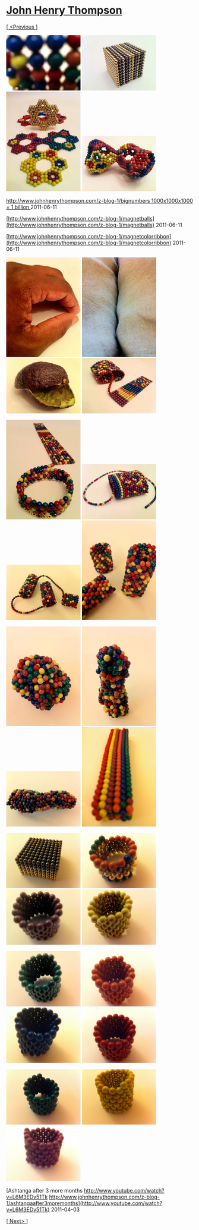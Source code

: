 # [John Henry Thompson](../README.md)

[[ <Previous ]](2011-06-15-1.md)

[![](../media/2011-06-15/Magnetic-Balls-IMG_0400-thumb.jpg)](../posts/2011-06-15-9.md) [![](../media/2011-06-15/Magnetic-Balls-IMG_0376-thumb.jpg)](../posts/2011-06-15-10.md) [![](../media/2011-06-15/Magnetic-Balls-IMG_0467-thumb.jpg)](../posts/2011-06-15-11.md) [![](../media/2011-06-15/Magnetic-Balls-IMG_0471-thumb.jpg)](../posts/2011-06-15-12.md)



[http://www.johnhenrythompson.com/z-blog-1/bignumbers 1000x1000x1000 = 1 billion ](http://www.johnhenrythompson.com/z-blog-1/bignumbers)
2011-06-11



[http://www.johnhenrythompson.com/z-blog-1/magnetballs](http://www.johnhenrythompson.com/z-blog-1/magnetballs)
2011-06-11



[http://www.johnhenrythompson.com/z-blog-1/magnetcolorribbon](http://www.johnhenrythompson.com/z-blog-1/magnetcolorribbon)
2011-06-11

[![](../media/2011-06-09/Table-Hand-thumb.jpg)](../posts/2011-06-09-1.md) [![](../media/2011-06-08/Table-Legs-thumb.jpg)](../posts/2011-06-08-1.md) [![](../media/2011-06-08/Table-Avacado-thumb.jpg)](../posts/2011-06-08-2.md) [![](../media/2011-06-08/Magnetic-Balls-IMG_0239-thumb.jpg)](../posts/2011-06-08-3.md)

[![](../media/2011-06-08/Magnetic-Balls-IMG_0241-thumb.jpg)](../posts/2011-06-08-4.md) [![](../media/2011-06-08/Magnetic-Balls-IMG_0237-thumb.jpg)](../posts/2011-06-08-5.md) [![](../media/2011-06-06/Magnetic-Balls-IMG_0183-thumb.jpg)](../posts/2011-06-06-1.md) [![](../media/2011-06-06/Magnetic-Balls-IMG_0181-thumb.jpg)](../posts/2011-06-06-2.md)

[![](../media/2011-06-06/Magnetic-Balls-IMG_0179-thumb.jpg)](../posts/2011-06-06-3.md) [![](../media/2011-06-06/Magnetic-Balls-IMG_0173-thumb.jpg)](../posts/2011-06-06-4.md) [![](../media/2011-06-06/Magnetic-Balls-IMG_0175-thumb.jpg)](../posts/2011-06-06-5.md) [![](../media/2011-06-05/Magnetic-Balls-IMG_0168-thumb.jpg)](../posts/2011-06-05-1.md)

[![](../media/2011-06-05/Magnetic-Balls-IMG_0166-thumb.jpg)](../posts/2011-06-05-2.md) [![](../media/2011-06-05/Magnetic-Balls-IMG_0163-thumb.jpg)](../posts/2011-06-05-3.md) [![](../media/2011-06-05/Magnetic-Balls-IMG_0160-thumb.jpg)](../posts/2011-06-05-4.md) [![](../media/2011-06-05/Magnetic-Balls-IMG_0158-thumb.jpg)](../posts/2011-06-05-5.md)

[![](../media/2011-06-05/Magnetic-Balls-IMG_0156-thumb.jpg)](../posts/2011-06-05-6.md) [![](../media/2011-06-05/Magnetic-Balls-IMG_0153-thumb.jpg)](../posts/2011-06-05-7.md) [![](../media/2011-06-05/Magnetic-Balls-IMG_0148-thumb.jpg)](../posts/2011-06-05-8.md) [![](../media/2011-06-05/Magnetic-Balls-IMG_0147-thumb.jpg)](../posts/2011-06-05-9.md)

[![](../media/2011-06-05/Magnetic-Balls-IMG_0144-thumb.jpg)](../posts/2011-06-05-10.md) [![](../media/2011-06-05/Magnetic-Balls-IMG_0142-thumb.jpg)](../posts/2011-06-05-11.md) [![](../media/2011-06-05/Magnetic-Balls-IMG_0141-thumb.jpg)](../posts/2011-06-05-12.md)

[Ashtanga after 3 more months http://www.youtube.com/watch?v=L6M3EDv51Tk http://www.johnhenrythompson.com/z-blog-1/ashtangaafter3moremonths](http://www.youtube.com/watch?v=L6M3EDv51Tk)
2011-04-03

[[ Next> ]](2010-12-18-1.md)